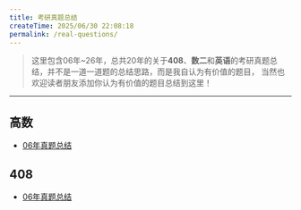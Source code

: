 ```yaml
---
title: 考研真题总结
createTime: 2025/06/30 22:08:18
permalink: /real-questions/
---
```


> 这里包含06年~26年，总共20年的关于**408**、**数二**和**英语**的考研真题总结，并不是一道一道题的总结思路，而是我自认为有价值的题目，
> 当然也欢迎读者朋友添加你认为有价值的题目总结到这里！

---

## 高数

- [06年真题总结](./math/06.md)

## 408

- [06年真题总结](./408/06.md)